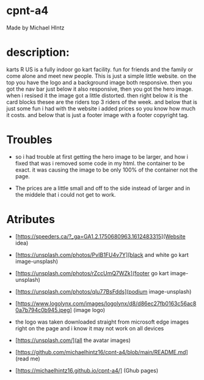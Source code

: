
# cpnt-a4
Made by Michael HIntz 

# description: 
karts R US is a fully indoor go kart facility. fun for friends and the family or come alone and meet new people.
This is just a simple little website. on the top you have the logo and a background image both responsive. then you got the nav bar just below it also responsive,
then you got the hero image. when i resised it the image got a little distorted. then right below it is the card blocks thesee are the riders top 3 riders of the week. 
and below that is just some fun i had with the website i added prices so you know how much it costs. and below that is just a footer image with a footer copyright tag. 

# Troubles 
* so i had trouble at first getting the hero image to be larger, and how i fixed that was i removed some code in my html. the container to be exact. it was causing the image to be only 100% of the container not the page.

* The prices are a little small and off to the side instead of larger and in the middele that i could not get to work.


# Atributes 
* [https://speeders.ca/?_ga=GA1.2.1750680963.1612483315](Website idea)
* [https://unsplash.com/photos/PvIB1FU4v7Y](black and white go kart image-unsplash)
* [https://unsplash.com/photos/rZccUmQ7WZk](footer go kart image-unsplash)
* [https://unsplash.com/photos/qIu77BsFdds](podium image-unsplash)
* [https://www.logolynx.com/images/logolynx/d8/d86ec27fb0163c56ac80a7b794c0b945.jpeg] (image logo)
* the logo was taken downloaded straight from microsoft edge images right on the page and i know it may not work on all devices
* [https://unsplash.com/](all the avatar images)

* [https://github.com/michaelhintz16/cpnt-a4/blob/main/README.md] (read me)
* [https://michaelhintz16.github.io/cpnt-a4/] (Ghub pages)


